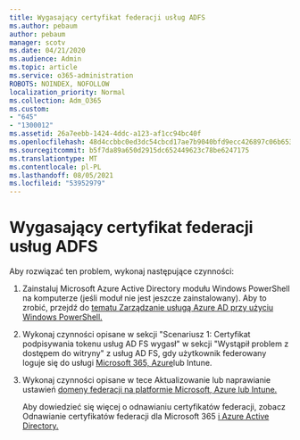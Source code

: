 ```yaml
---
title: Wygasający certyfikat federacji usług ADFS
ms.author: pebaum
author: pebaum
manager: scotv
ms.date: 04/21/2020
ms.audience: Admin
ms.topic: article
ms.service: o365-administration
ROBOTS: NOINDEX, NOFOLLOW
localization_priority: Normal
ms.collection: Adm_O365
ms.custom:
- "645"
- "1300012"
ms.assetid: 26a7eebb-1424-4ddc-a123-af1cc94bc40f
ms.openlocfilehash: 48d4ccbbc0ed3dc54cbcd17ae7b9040bfd9ecc426897c06b653bf40bc7d5e9b2
ms.sourcegitcommit: b5f7da89a650d2915dc652449623c78be6247175
ms.translationtype: MT
ms.contentlocale: pl-PL
ms.lasthandoff: 08/05/2021
ms.locfileid: "53952979"
---
```

# <a name="adfs-federation-certificate-expiring"></a>Wygasający certyfikat federacji usług ADFS

Aby rozwiązać ten problem, wykonaj następujące czynności:
  
1. Zainstaluj Microsoft Azure Active Directory modułu Windows PowerShell na komputerze (jeśli moduł nie jest jeszcze zainstalowany). Aby to zrobić, przejdź do [tematu Zarządzanie usługą Azure AD przy użyciu Windows PowerShell.](https://aka.ms/aadposh)

2. Wykonaj czynności opisane w sekcji "Scenariusz 1: Certyfikat podpisywania tokenu usług AD FS wygasł" w sekcji "Wystąpił problem z dostępem do witryny" z usług AD FS, gdy użytkownik federowany loguje się do usługi [Microsoft 365, Azure](https://support.microsoft.com/help/2713898/there-was-a-problem-accessing-the-site-error-from-ad-fs-when-a-federat)lub Intune.

3. Wykonaj czynności opisane w tece Aktualizowanie lub naprawianie ustawień [domeny federacji na platformie Microsoft, Azure lub Intune.](https://docs.microsoft.com/office365/troubleshoot/security/update-federated-domain-office-365)

    Aby dowiedzieć się więcej o odnawianiu certyfikatów federacji, zobacz Odnawianie certyfikatów federacji dla Microsoft 365 [i Azure Active Directory.](https://docs.microsoft.com/azure/active-directory/connect/active-directory-aadconnect-o365-certs)
